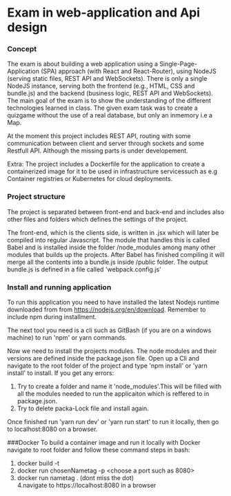 
# Exam in web-application and Api design

### Concept
The exam is about building a web application using a Single-Page-Application (SPA)
approach (with React and React-Router), using NodeJS (serving static files, REST API 
and WebSockets). There is only a single NodeJS instance, serving both the frontend 
(e.g., HTML, CSS and bundle.js) and the backend (business logic, REST API and WebSockets). 
The main goal of the exam is to show the understanding of the different technologies learned in class.
The given exam task was to create a quizgame without the use of a real database, but only an inmemory  i.e a Map.

At the moment this project includes REST API, routing with some communication 
between client and server through sockets and some Restfull API. Although the missing parts is under developement.

Extra: The project includes a Dockerfile for the application to create a containerized image for it to be used in infrastructure servicessuch as e.g Container registries or Kubernetes for cloud deployments. 


### Project structure
The project is separated between front-end and back-end and includes also other files and folders which defines the settings 
of the project. 

The front-end, which is the clients side,  is written in .jsx which will later be compiled into regular Javascript.
The module that handles this is called Babel and is installed inside the folder  /node_modules among many other modules that builds 
up the projects. After Babel has finished compiling it will merge all the contents into a bundle.js inside /public folder.
The output bundle.js is defined in a file called 'webpack.config.js'

 
### Install and running application

 To run this application you need to have installed the latest Nodejs runtime downloaded from 
 from https://nodejs.org/en/download. Remember to include npm during installment.
 
 The next tool you need is a cli such as GitBash (if you are on 
 a windows machine) to run 'npm' or yarn commands. 
 
 Now we need to install the projects modules. The node modules and their versions are defined inside 
 the package.json file. Open up a Cli and navigate to the root folder of the project and type 'npm install' or 'yarn install' to install.
 If you get any errors:
 1. Try to create a folder and name it 'node_modules'.This will be filled with all the modules needed to run the 
 applicaiton which is reffered to in package.json. 
 2. Try to delete packa-Lock file and install again.
 
 Once finished run 'yarn run dev' or 'yarn run start' to run it locally, then go to localhost:8080 on a browser.
 
###Docker
To build a container image and run it locally with Docker navigate to root folder and follow these command steps in bash:
1. docker build -t <nameTagOfYourChoice> 
2. docker run chosenNametag -p <choose a port such as 8080> 
3. docker run nametag .  (dont miss the dot)  
4.navigate to https://localhost:8080 in a browser
 
